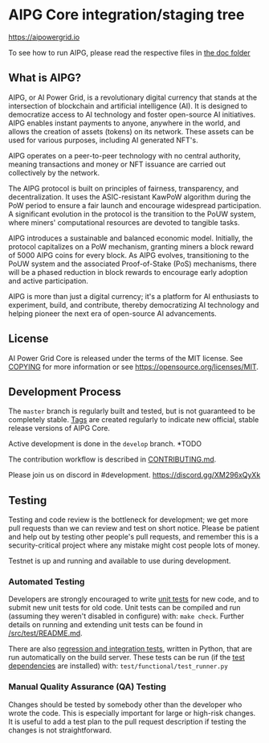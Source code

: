 AIPG Core integration/staging tree
=====================================

https://aipowergrid.io

To see how to run AIPG, please read the respective files in [the doc folder](doc)


What is AIPG?
----------------

AIPG, or AI Power Grid, is a revolutionary digital currency that stands at the intersection of blockchain and artificial intelligence (AI). It is designed to democratize access to AI technology and foster open-source AI initiatives. AIPG enables instant payments to anyone, anywhere in the world, and allows the creation of assets (tokens) on its network. These assets can be used for various purposes, including AI generated NFT's.

AIPG operates on a peer-to-peer technology with no central authority, meaning transactions and money or NFT issuance are carried out collectively by the network.

The AIPG protocol is built on principles of fairness, transparency, and decentralization. It uses the ASIC-resistant KawPoW algorithm during the PoW period to ensure a fair launch and encourage widespread participation. A significant evolution in the protocol is the transition to the PoUW system, where miners' computational resources are devoted to tangible tasks.

AIPG introduces a sustainable and balanced economic model. Initially, the protocol capitalizes on a PoW mechanism, granting miners a block reward of 5000 AIPG coins for every block. As AIPG evolves, transitioning to the PoUW system and the associated Proof-of-Stake (PoS) mechanisms, there will be a phased reduction in block rewards to encourage early adoption and active participation.

AIPG is more than just a digital currency; it's a platform for AI enthusiasts to experiment, build, and contribute, thereby democratizing AI technology and helping pioneer the next era of open-source AI advancements. 



License
-------

AI Power Grid Core is released under the terms of the MIT license. See [COPYING](COPYING) for more information or see https://opensource.org/licenses/MIT.

Development Process
-------------------

The `master` branch is regularly built and tested, but is not guaranteed to be
completely stable. [Tags](TODO) are created
regularly to indicate new official, stable release versions of AIPG Core.

Active development is done in the `develop` branch.  *TODO

The contribution workflow is described in [CONTRIBUTING.md](CONTRIBUTING.md).

Please join us on discord in #development. https://discord.gg/XM296xQyXk

Testing
-------

Testing and code review is the bottleneck for development; we get more pull
requests than we can review and test on short notice. Please be patient and help out by testing
other people's pull requests, and remember this is a security-critical project where any mistake might cost people
lots of money.

Testnet is up and running and available to use during development.

### Automated Testing

Developers are strongly encouraged to write [unit tests](src/test/README.md) for new code, and to
submit new unit tests for old code. Unit tests can be compiled and run
(assuming they weren't disabled in configure) with: `make check`. Further details on running
and extending unit tests can be found in [/src/test/README.md](/src/test/README.md).

There are also [regression and integration tests](/test), written
in Python, that are run automatically on the build server.
These tests can be run (if the [test dependencies](/test) are installed) with: `test/functional/test_runner.py`


### Manual Quality Assurance (QA) Testing

Changes should be tested by somebody other than the developer who wrote the
code. This is especially important for large or high-risk changes. It is useful
to add a test plan to the pull request description if testing the changes is
not straightforward.




